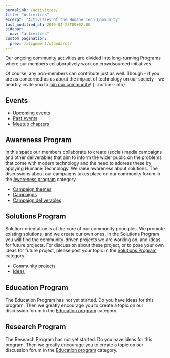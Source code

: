 ```yaml
---
permalink: /activities/
title: "Activities"
excerpt: "Activities of the Humane Tech Community"
last_modified_at: 2019-04-23T09+02:00
sidebar:
  nav: "activities"
custom_pagination:
  prev: /alignment/standards/
---
```


Our ongoing community activities are divided into long-running Programs where our members collaboratively work on crowdsourced initiatives.

Of course, any non-members can contribute just as well. Though - if you are as concerned as us about the impact of technology on our society - we heartily invite you to [join our community](/join/)!
{: .notice--info}

## Events

- [Upcoming events](/activities/events/)
- [Past events](/activities/events/)
- [Meetup chapters](/activities/meetup-chapters/)

## Awareness Program

In this space our members collaborate to create (social) media campaigns and other deliverables that aim to inform the wider public on the problems that come with modern technology and the need to address these by applying Humane Technology. We raise awareness about solutions. The discussions about our campaigns takes place on our community forum in the [Awareness program](https://community.humanetech.com/c/focus/awareness-program) category.

- [Campaign themes](/awareness-program/campaign-themes/)
- [Campaigns](/awareness-program/campaigns/)
- [Campaign deliverables](/awareness-program/campaign-deliverables/)

## Solutions Program

Solution-orientation is at the core of our community principles. We promote existing solutions, and we create our own ones. In the Solutions Program you will find the community-driven projects we are working on, and ideas for future projects. For discussion about these project, or to pose your own ideas for future project, please post your topic in the [Solutions Program](https://community.humanetech.com/c/focus/solutions-program) category.

- [Community projects](/solutions-program/projects/)
- [Ideas](/solutions-program/projects/#ideas)

## Education Program

The Education Program has not yet started. Do you have ideas for this program. Then we greatly encourage you to create a topic on our discussion forum in the [Education program](https://community.humanetech.com/c/focus/education-program) category.


## Research Program

The Research Program has not yet started. Do you have ideas for this program. Then we greatly encourage you to create a topic on our discussion forum in the [Education program](https://community.humanetech.com/c/focus/research-program) category.